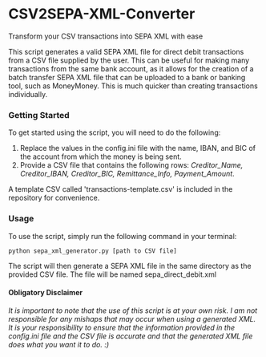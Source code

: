 # CSV2SEPA-XML-Converter
Transform your CSV transactions into SEPA XML with ease

This script generates a valid SEPA XML file for direct debit transactions from a CSV file supplied by the user. This can be useful for making many transactions from the same bank account, as it allows for the creation of a batch transfer SEPA XML file that can be uploaded to a bank or banking tool, such as MoneyMoney. This is much quicker than creating transactions individually.

### Getting Started
To get started using the script, you will need to do the following:

1. Replace the values in the config.ini file with the name, IBAN, and BIC of the account from which the money is being sent.
2. Provide a CSV file that contains the following rows: *Creditor_Name, Creditor_IBAN, Creditor_BIC, Remittance_Info, Payment_Amount*.

A template CSV called 'transactions-template.csv' is included in the repository for convenience.

### Usage
To use the script, simply run the following command in your terminal:

```
python sepa_xml_generator.py [path to CSV file]
```
The script will then generate a SEPA XML file in the same directory as the provided CSV file. The file will be named sepa_direct_debit.xml


#### Obligatory Disclaimer
*It is important to note that the use of this script is at your own risk. I am not responsible for any mishaps that may occur when using a generated XML. It is your responsibility to ensure that the information provided in the config.ini file and the CSV file is accurate and that the generated XML file does what you want it to do. :)*

